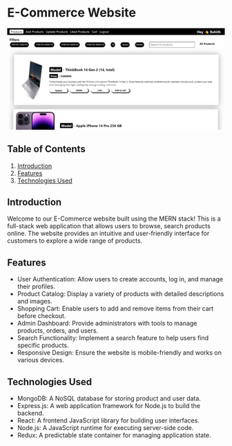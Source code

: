 # E-Commerce Website 

![Image Description](image.png)


## Table of Contents

1. [Introduction](#introduction)
2. [Features](#features)
3. [Technologies Used](#technologies-used)

## Introduction

Welcome to our E-Commerce website built using the MERN stack! This is a full-stack web application that allows users to browse, search products online. The website provides an intuitive and user-friendly interface for customers to explore a wide range of products.

## Features

- User Authentication: Allow users to create accounts, log in, and manage their profiles.
- Product Catalog: Display a variety of products with detailed descriptions and images.
- Shopping Cart: Enable users to add and remove items from their cart before checkout.
- Admin Dashboard: Provide administrators with tools to manage products, orders, and users.
- Search Functionality: Implement a search feature to help users find specific products.
- Responsive Design: Ensure the website is mobile-friendly and works on various devices.



## Technologies Used

- MongoDB: A NoSQL database for storing product and user data.
- Express.js: A web application framework for Node.js to build the backend.
- React: A frontend JavaScript library for building user interfaces.
- Node.js: A JavaScript runtime for executing server-side code.
- Redux: A predictable state container for managing application state.

